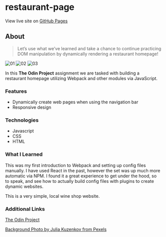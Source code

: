 # restaurant-page

View live site on [GitHub Pages](https://lucashogg.github.io/tic-tac-toe/)

## About

> Let’s use what we’ve learned and take a chance to continue practicing DOM manipulation by dynamically rendering a restaurant homepage!

![01](https://github.com/lucashogg/restaurant-page/assets/73367876/74faf2e8-4493-4bc7-acec-43ec966345aa)
![02](https://github.com/lucashogg/restaurant-page/assets/73367876/4b6635c5-e1bd-4eb1-a7d6-59dc0a000e9f)
![03](https://github.com/lucashogg/restaurant-page/assets/73367876/90c63474-6759-482e-8b9a-50177bc9da6b)

In this **The Odin Project** assignment we are tasked with building a restaurant homepage utilizing Webpack and other modules via JavaScript.

### Features

- Dynamically create web pages when using the navigation bar
- Responsive design

### Technologies

-   Javascript
-   CSS
-   HTML

### What I Learned

This was my first introduction to Webpack and setting up config files manually. I have used React in the past, however the set was up much more automatic via NPM. I found it a great experience to get under the hood, so to speak, and see how to actually build config files with plugins to create dynamic websites.

This is a very simple, local wine shop website.

### Additional Links

[The Odin Project](https://www.theodinproject.com/)

[Background Photo by Julia Kuzenkov from Pexels](https://www.pexels.com/photo/people-having-a-toast-1974594/)